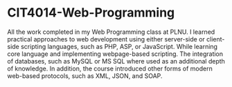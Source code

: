 # CIT4014-Web-Programming
All the work completed in my Web Programming class at PLNU. I learned practical approaches to web development using either server-side or client-side scripting
languages, such as PHP, ASP, or JavaScript. While learning core language and implementing webpage-based scripting. The integration of databases, such as MySQL
or MS SQL where used as an additional depth of knowledge. In addition, the course introduced other forms of modern web-based protocols, such as XML, JSON, and
SOAP.
